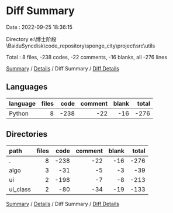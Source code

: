 # Diff Summary

Date : 2022-09-25 18:36:15

Directory e:\\博士阶段\\BaiduSyncdisk\\code_repository\\sponge_city\\project\\src\\utils

Total : 8 files,  -238 codes, -22 comments, -16 blanks, all -276 lines

[Summary](results.md) / [Details](details.md) / Diff Summary / [Diff Details](diff-details.md)

## Languages
| language | files | code | comment | blank | total |
| :--- | ---: | ---: | ---: | ---: | ---: |
| Python | 8 | -238 | -22 | -16 | -276 |

## Directories
| path | files | code | comment | blank | total |
| :--- | ---: | ---: | ---: | ---: | ---: |
| . | 8 | -238 | -22 | -16 | -276 |
| algo | 3 | -31 | -5 | -3 | -39 |
| ui | 2 | -198 | -7 | -8 | -213 |
| ui_class | 2 | -80 | -34 | -19 | -133 |

[Summary](results.md) / [Details](details.md) / Diff Summary / [Diff Details](diff-details.md)